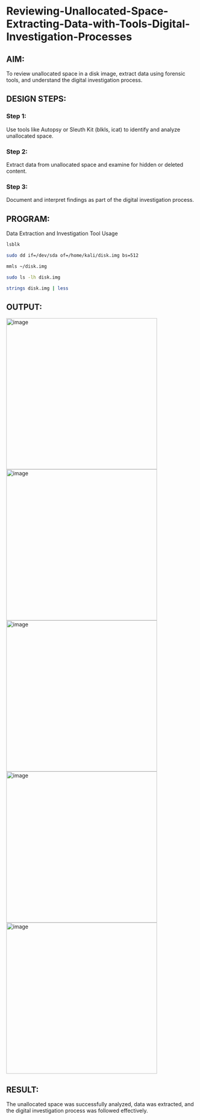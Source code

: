 # Reviewing-Unallocated-Space-Extracting-Data-with-Tools-Digital-Investigation-Processes
## AIM:
To review unallocated space in a disk image, extract data using forensic tools, and understand the digital investigation process.

## DESIGN STEPS:
### Step 1:
Use tools like Autopsy or Sleuth Kit (blkls, icat) to identify and analyze unallocated space.

### Step 2:
Extract data from unallocated space and examine for hidden or deleted content.

### Step 3:
Document and interpret findings as part of the digital investigation process.

## PROGRAM:
Data Extraction and Investigation Tool Usage
```bash
lsblk
```

```bash
sudo dd if=/dev/sda of=/home/kali/disk.img bs=512
```

```bash
mmls ~/disk.img
```
```bash
sudo ls -lh disk.img
```
```bash
strings disk.img | less

```

## OUTPUT:
<img width="400" alt="image" src="https://github.com/user-attachments/assets/b0cf614d-2882-49a0-a062-ba0fa6d84093"/>


<img width="400" alt="image" src="https://github.com/user-attachments/assets/eb43876f-a202-461a-9265-89e4ea36b4ca"/>

<img width="400" alt="image" src="https://github.com/user-attachments/assets/1fc8e81f-12c1-4927-92ca-a4a0a500950e"/>

<img width="400" alt="image" src="https://github.com/user-attachments/assets/92658b19-6e77-4be4-b84b-767fae44c7aa"/>

<img width="400" alt="image" src="https://github.com/user-attachments/assets/4aff8fc4-e59c-475e-bdb2-658f15c67c50"/>

## RESULT:
The unallocated space was successfully analyzed, data was extracted, and the digital investigation process was followed effectively.
